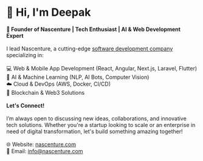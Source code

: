 <b><h1>🚀 Hi, I'm Deepak</h1></b>
<b>🔹 Founder of Nascenture | Tech Enthusiast | AI & Web Development Expert</b>
</br></br>
I lead Nascenture, a cutting-edge [software development company](https://www.nascenture.com/) specializing in:
</br></br>
💻 Web & Mobile App Development (React, Angular, Next.js, Laravel, Flutter)
</br>
🤖 AI & Machine Learning (NLP, AI Bots, Computer Vision)
</br>
☁️ Cloud & DevOps (AWS, Docker, CI/CD)
</br>
🔗 Blockchain & Web3 Solutions
</br></br>
<b>Let's Connect!</b>
</br></br>
I’m always open to discussing new ideas, collaborations, and innovative tech solutions. Whether you're a startup looking to scale or an enterprise in need of digital transformation, let's build something amazing together!
</br></br>
🌐 Website: [nascenture.com](https://www.nascenture.com/)
</br>
📧 Email: info@nascenture.com
